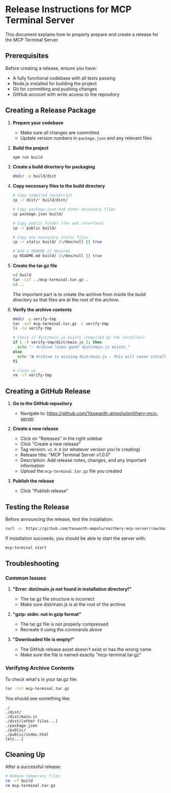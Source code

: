 # Release Instructions for MCP Terminal Server

This document explains how to properly prepare and create a release for the MCP Terminal Server.

## Prerequisites

Before creating a release, ensure you have:
- A fully functional codebase with all tests passing
- Node.js installed for building the project
- Git for committing and pushing changes
- GitHub account with write access to the repository

## Creating a Release Package

1. **Prepare your codebase**
   - Make sure all changes are committed
   - Update version numbers in `package.json` and any relevant files

2. **Build the project**
   ```bash
   npm run build
   ```

3. **Create a build directory for packaging**
   ```bash
   mkdir -p build/dist
   ```

4. **Copy necessary files to the build directory**
   ```bash
   # Copy compiled JavaScript
   cp -r dist/* build/dist/
   
   # Copy package.json and other necessary files
   cp package.json build/
   
   # Copy public folder (for web interface)
   cp -r public build/
   
   # Copy any necessary static files
   cp -r static build/ 2>/dev/null || true
   
   # Add a README if desired
   cp README.md build/ 2>/dev/null || true
   ```

5. **Create the tar.gz file**
   ```bash
   cd build
   tar -czf ../mcp-terminal.tar.gz .
   cd ..
   ```
   
   The important part is to create the archive from inside the build directory so that files are at the root of the archive.

6. **Verify the archive contents**
   ```bash
   mkdir -p verify-tmp
   tar -xzf mcp-terminal.tar.gz -C verify-tmp
   ls -la verify-tmp
   
   # Check if dist/main.js exists (required by the installer)
   if [ -f verify-tmp/dist/main.js ]; then
     echo "✅ Archive looks good! dist/main.js exists."
   else
     echo "❌ Archive is missing dist/main.js - this will cause installation to fail!"
   fi
   
   # Clean up
   rm -rf verify-tmp
   ```

## Creating a GitHub Release

1. **Go to the GitHub repository**
   - Navigate to: https://github.com/Yaswanth-ampolu/smithery-mcp-server

2. **Create a new release**
   - Click on "Releases" in the right sidebar
   - Click "Create a new release"
   - Tag version: `v1.0.0` (or whatever version you're creating)
   - Release title: "MCP Terminal Server v1.0.0"
   - Description: Add release notes, changes, and any important information
   - Upload the `mcp-terminal.tar.gz` file you created

3. **Publish the release**
   - Click "Publish release"

## Testing the Release

Before announcing the release, test the installation:

```bash
curl -o- https://github.com/Yaswanth-ampolu/smithery-mcp-server/raw/main/main/install-mcp.sh | bash
```

If installation succeeds, you should be able to start the server with:

```bash
mcp-terminal start
```

## Troubleshooting

### Common Issues

1. **"Error: dist/main.js not found in installation directory!"**
   - The tar.gz file structure is incorrect
   - Make sure dist/main.js is at the root of the archive

2. **"gzip: stdin: not in gzip format"**
   - The tar.gz file is not properly compressed
   - Recreate it using the commands above

3. **"Downloaded file is empty!"**
   - The GitHub release asset doesn't exist or has the wrong name
   - Make sure the file is named exactly "mcp-terminal.tar.gz"

### Verifying Archive Contents

To check what's in your tar.gz file:

```bash
tar -tzf mcp-terminal.tar.gz
```

You should see something like:
```
./
./dist/
./dist/main.js
./dist/[other files...]
./package.json
./public/
./public/index.html
[etc...]
```

## Cleaning Up

After a successful release:

```bash
# Remove temporary files
rm -rf build
rm mcp-terminal.tar.gz
``` 